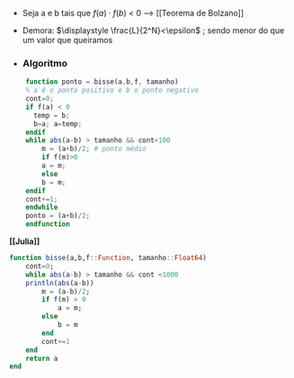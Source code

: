 - Seja a e b tais que $f(a)\cdot f(b)$ < 0 --> [[Teorema de Bolzano]]

- Demora:
	$\displaystyle \frac{L}{2^N}<\epsilon$ ; sendo menor do que um valor que  queiramos


- ### Algoritmo
```octave
	function ponto = bisse(a,b,f, tamanho)
	% a é o ponto positivo e b o ponto negativo
	cont=0;
	if f(a) < 0
	  temp = b;
	  b=a; a=temp;
	endif
	while abs(a-b) > tamanho && cont<100
		m = (a+b)/2; # ponto médio
		if f(m)>0
		a = m;
		else
		b = m;
	endif
	cont+=1;
	endwhile
	ponto = (a+b)/2;
	endfunction
```
**[[Julia]]**
```julia
function bisse(a,b,f::Function, tamanho::Float64)
	cont=0;
	while abs(a-b) > tamanho && cont <1000
	println(abs(a-b))
		m = (a-b)/2;
		if f(m) > 0
			a = m;
		else
			b = m
		end
		cont+=1
	end
	return a
end
```